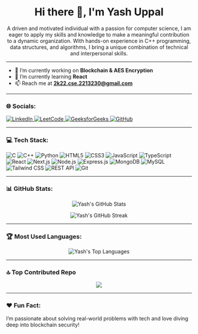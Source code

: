 <h1 align="center">Hi there 👋, I'm Yash Uppal</h1>

<p align="center">
A driven and motivated individual with a passion for computer science, I am eager to apply my skills and knowledge to make a meaningful contribution to a dynamic organization. With hands-on experience in C++ programming, data structures, and algorithms, I bring a unique combination of technical and interpersonal skills.
</p>

---

- 🔭 I’m currently working on **Blockchain & AES Encryption**
- 🌱 I’m currently learning **React**
- 📫 Reach me at **2k22.cse.2213230@gmail.com** 

---

### 🌐 Socials:
<p align="left">
  <a href="https://www.linkedin.com/in/yashuppal15" target="_blank">
    <img src="https://img.icons8.com/color/48/linkedin.png" alt="LinkedIn"/>
  </a>
  <a href="https://leetcode.com/u/yash_uppal/" target="_blank">
    <img src="https://img.icons8.com/external-tal-revivo-shadow-tal-revivo/48/000000/external-level-up-your-coding-skills-and-quickly-land-a-job-logo-shadow-tal-revivo.png" alt="LeetCode"/>
  </a>
  <a href="https://www.geeksforgeeks.org/user/2k22cse2h5ck/" target="_blank">
    <img src="https://img.icons8.com/color/48/000000/GeeksforGeeks.png" alt="GeeksforGeeks"/>
  </a>
  <a href="https://github.com/Yashuppal-15" target="_blank">
    <img src="https://img.icons8.com/ios-glyphs/48/000000/github.png" alt="GitHub"/>
  </a>
</p>

---

### 💻 Tech Stack:
<p align="left">
  <img src="https://img.shields.io/badge/C-00599C?style=for-the-badge&logo=c&logoColor=white" alt="C" />
  <img src="https://img.shields.io/badge/C++-00599C?style=for-the-badge&logo=cplusplus&logoColor=white" alt="C++" />
  <img src="https://img.shields.io/badge/Python-3776AB?style=for-the-badge&logo=python&logoColor=white" alt="Python" />
  <img src="https://img.shields.io/badge/HTML5-E34F26?style=for-the-badge&logo=html5&logoColor=white" alt="HTML5" />
  <img src="https://img.shields.io/badge/CSS3-1572B6?style=for-the-badge&logo=css3&logoColor=white" alt="CSS3" />
  <img src="https://img.shields.io/badge/JavaScript-F7DF1E?style=for-the-badge&logo=javascript&logoColor=black" alt="JavaScript" />
  <img src="https://img.shields.io/badge/TypeScript-007ACC?style=for-the-badge&logo=typescript&logoColor=white" alt="TypeScript" />
  <img src="https://img.shields.io/badge/React-20232A?style=for-the-badge&logo=react&logoColor=61DAFB" alt="React" />
  <img src="https://img.shields.io/badge/Next.js-000000?style=for-the-badge&logo=next.js&logoColor=white" alt="Next.js" />
  <img src="https://img.shields.io/badge/Node.js-339933?style=for-the-badge&logo=nodedotjs&logoColor=white" alt="Node.js" />
  <img src="https://img.shields.io/badge/Express.js-000000?style=for-the-badge&logo=express&logoColor=white" alt="Express.js" />
  <img src="https://img.shields.io/badge/MongoDB-4EA94B?style=for-the-badge&logo=mongodb&logoColor=white" alt="MongoDB" />
  <img src="https://img.shields.io/badge/MySQL-00000F?style=for-the-badge&logo=mysql&logoColor=white" alt="MySQL" />
  <img src="https://img.shields.io/badge/Tailwind_CSS-38B2AC?style=for-the-badge&logo=tailwind-css&logoColor=white" alt="Tailwind CSS" />
  <img src="https://img.shields.io/badge/REST_API-FF6F61?style=for-the-badge&logo=fastapi&logoColor=white" alt="REST API" />
  <img src="https://img.shields.io/badge/Git-F05032?style=for-the-badge&logo=git&logoColor=white" alt="Git" />
</p>


---

### 📊 GitHub Stats:
<p align="center">
  <img src="https://github-readme-stats.vercel.app/api?username=Yashuppal-15&show_icons=true&theme=radical" alt="Yash's GitHub Stats" />
</p>

<p align="center">
  <img src="https://github-readme-streak-stats.herokuapp.com/?user=Yashuppal-15&theme=radical" alt="Yash's GitHub Streak" />
</p>

---

### 🏆 Most Used Languages:
<p align="center">
  <img src="https://github-readme-stats.vercel.app/api/top-langs/?username=Yashuppal-15&layout=compact&theme=radical" alt="Yash's Top Languages" />
</p>

---


### 🔝 Top Contributed Repo

<p align="center">
<img src="https://github-contributor-stats.vercel.app/api?username=Yashuppal-15&limit=5&theme=radical&combine_all_yearly_contributions=true" />
</p>

---

### ❤️ Fun Fact:
I’m passionate about solving real-world problems with tech and love diving deep into blockchain security!

<!-- Proudly created with GPRM ( https://gprm.itsvg.in ) -->

